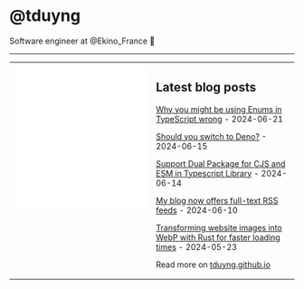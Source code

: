 # @tduyng

Software engineer at @Ekino_France 👋

---

<table>
<tr>
<td valign="top" width="50%">
<img src="metrics.svg" alt="Metric" />
</td>
<td valign="top" width="50%">

## Latest blog posts

<!-- blog start -->
[Why you might be using Enums in TypeScript wrong](https://tduyng.com/blog/enum-typescript/) - 2024-06-21

[Should you switch to Deno?](https://tduyng.com/blog/switch-to-deno/) - 2024-06-15

[Support Dual Package for CJS and ESM in Typescript Library](https://tduyng.com/blog/dual-package-typescript/) - 2024-06-14

[My blog now offers full-text RSS feeds](https://tduyng.com/blog/full-text-rss-feeds/) - 2024-06-10

[Transforming website images into WebP with Rust for faster loading times](https://tduyng.com/blog/rust-webp-transform/) - 2024-05-23
<!-- blog end -->

Read more on [tduyng.github.io](https://tduyng.github.io)

</td>
</tr></table>




